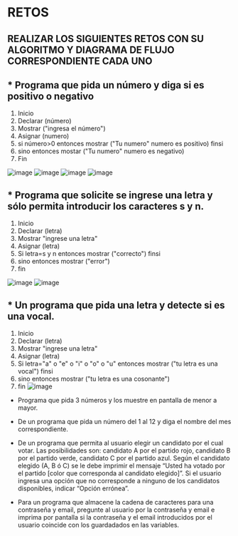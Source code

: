 # RETOS
## REALIZAR LOS SIGUIENTES RETOS CON SU ALGORITMO Y DIAGRAMA DE FLUJO CORRESPONDIENTE CADA UNO 

## * Programa que pida un número y diga si es positivo o negativo
1. Inicio
2. Declarar (número)
3. Mostrar ("ingresa el número")
4. Asignar (numero)
5. si número>0 entonces mostrar ("Tu numero" numero es positivo) finsi
6. sino entonces mostar ("Tu numero" numero es negativo)
7. Fin

![image](https://user-images.githubusercontent.com/104279687/167274478-74fdaa47-adfa-479a-890d-25c463db9c9e.png)
![image](https://user-images.githubusercontent.com/104279687/167274488-778c01f2-1fa0-48b1-bbf3-11388c58018a.png)
![image](https://user-images.githubusercontent.com/104279687/167275799-7a13493a-9298-47e8-a2f3-79acc5bb77fc.png)
![image](https://user-images.githubusercontent.com/104279687/167275811-771ae0a8-c52c-49f1-be6e-0666335aae4f.png)



## * Programa que solicite se ingrese una letra y sólo permita introducir los caracteres s y n.
1. Inicio
2. Declarar (letra)
3. Mostrar "ingrese una letra"
4. Asignar (letra)
5. Si letra=s y n entonces mostrar ("correcto") finsi
6. sino entonces mostrar ("error")
7. fin

![image](https://user-images.githubusercontent.com/104279687/167275140-c2d39cc1-c57c-411c-95f4-b2534eea0384.png)
![image](https://user-images.githubusercontent.com/104279687/167275126-010ec58e-1a54-45b1-921b-bef7db45f647.png)


## * Un programa que pida una letra y detecte si es una vocal. 
1. Inicio
2. Declarar (letra)
3. Mostrar "ingrese una letra"
4. Asignar (letra)
5. Si letra="a" o "e" o "i" o "o" o "u" entonces mostrar ("tu letra es una vocal") finsi
6. sino entonces mostrar ("tu letra es una cosonante")
7. fin
![image](https://user-images.githubusercontent.com/104279687/167275310-d099fb2f-841e-4742-9b98-4ba397db4eb9.png)


* Programa que pida 3 números y los muestre en pantalla de menor a mayor.  


* De un programa que pida un número del 1 al 12 y diga el nombre del mes correspondiente.


* De un programa que permita al usuario elegir un candidato por el cual votar. Las posibilidades son: candidato A por el partido rojo, candidato B por el partido verde, candidato C por el partido azul. Según el candidato elegido (A, B ó C) se le debe imprimir el mensaje “Usted ha votado por el partido [color que corresponda al candidato elegido]”. Si el usuario ingresa una opción que no corresponde a ninguno de los candidatos disponibles, indicar “Opción errónea”.

* Para un programa que almacene la cadena de caracteres para una contraseña y email, pregunte al usuario por la contraseña y email e imprima por pantalla si la contraseña y el email introducidos por el usuario coincide con los guardadados en las variables.
